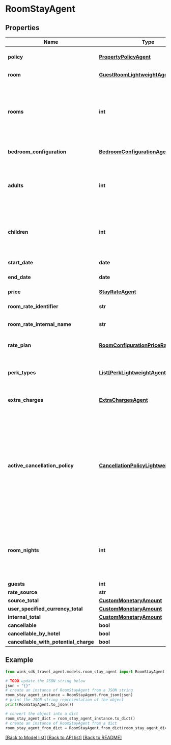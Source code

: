 # RoomStayAgent


## Properties

Name | Type | Description | Notes
------------ | ------------- | ------------- | -------------
**policy** | [**PropertyPolicyAgent**](PropertyPolicyAgent.md) | Property policy information. | 
**room** | [**GuestRoomLightweightAgent**](GuestRoomLightweightAgent.md) | Guest room details. | 
**rooms** | **int** | Number of rooms. Always 1 since we switched to creating one booking per room. | [default to 1]
**bedroom_configuration** | [**BedroomConfigurationAgent**](BedroomConfigurationAgent.md) | Desired bedroom layout | 
**adults** | **int** | The actual amount of adults as determined by the hotel&#39;s policy. | [default to 2]
**children** | **int** | The actual amount of children as determined by the hotel&#39;s policy. | [default to 0]
**start_date** | **date** | Stay start date | 
**end_date** | **date** | Stay end date | 
**price** | [**StayRateAgent**](StayRateAgent.md) | Price details | 
**room_rate_identifier** | **str** | Master rate identifier | 
**room_rate_internal_name** | **str** | Master rate internal name | 
**rate_plan** | [**RoomConfigurationPriceRatePlanAgent**](RoomConfigurationPriceRatePlanAgent.md) | Rate plan used for this stay | 
**perk_types** | [**List[PerkLightweightAgent]**](PerkLightweightAgent.md) | List of perks that came with the master rate | [optional] 
**extra_charges** | [**ExtraChargesAgent**](ExtraChargesAgent.md) | Rate plan-level extra charges | 
**active_cancellation_policy** | [**CancellationPolicyLightweightAgent**](CancellationPolicyLightweightAgent.md) | Based on the itinerary, the cancellation policy could be taken directly from the rate plan or it could be a policy exception also listed on the rate plan | 
**room_nights** | **int** | Total number of nights the guest stays at the hotel. -1 indicates there is an error. | [optional] 
**guests** | **int** |  | [optional] 
**rate_source** | **str** |  | [optional] 
**source_total** | [**CustomMonetaryAmount**](CustomMonetaryAmount.md) |  | [optional] 
**user_specified_currency_total** | [**CustomMonetaryAmount**](CustomMonetaryAmount.md) |  | [optional] 
**internal_total** | [**CustomMonetaryAmount**](CustomMonetaryAmount.md) |  | [optional] 
**cancellable** | **bool** |  | [optional] 
**cancellable_by_hotel** | **bool** |  | [optional] 
**cancellable_with_potential_charge** | **bool** |  | [optional] 

## Example

```python
from wink_sdk_travel_agent.models.room_stay_agent import RoomStayAgent

# TODO update the JSON string below
json = "{}"
# create an instance of RoomStayAgent from a JSON string
room_stay_agent_instance = RoomStayAgent.from_json(json)
# print the JSON string representation of the object
print(RoomStayAgent.to_json())

# convert the object into a dict
room_stay_agent_dict = room_stay_agent_instance.to_dict()
# create an instance of RoomStayAgent from a dict
room_stay_agent_from_dict = RoomStayAgent.from_dict(room_stay_agent_dict)
```
[[Back to Model list]](../README.md#documentation-for-models) [[Back to API list]](../README.md#documentation-for-api-endpoints) [[Back to README]](../README.md)


